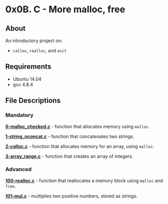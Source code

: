 # 0x0B. C - More malloc, free
## About
An introductory project on:
- `calloc`, `realloc`, and `exit`

## Requirements
- Ubuntu 14.04
- gcc 4.8.4

## File Descriptions

### Mandatory
**[0-malloc_checked.c](0-malloc_checked.c)** - function that allocates memory using `malloc`.

**[1-string_nconcat.c](1-string_nconcat.c)** - function that concatenates two strings.

**[2-calloc.c](2-calloc.c)** - function that allocates memory for an array, using `malloc`.

**[3-array_range.c](3-array_range.c)** - function that creates an array of integers.

### Advanced
**[100-realloc.c](100-realloc.c)** - function that reallocates a memory block using `malloc` and `free`.

**[101-mul.c](101-mul.c)** - multiplies two positive numbers, stored as strings.